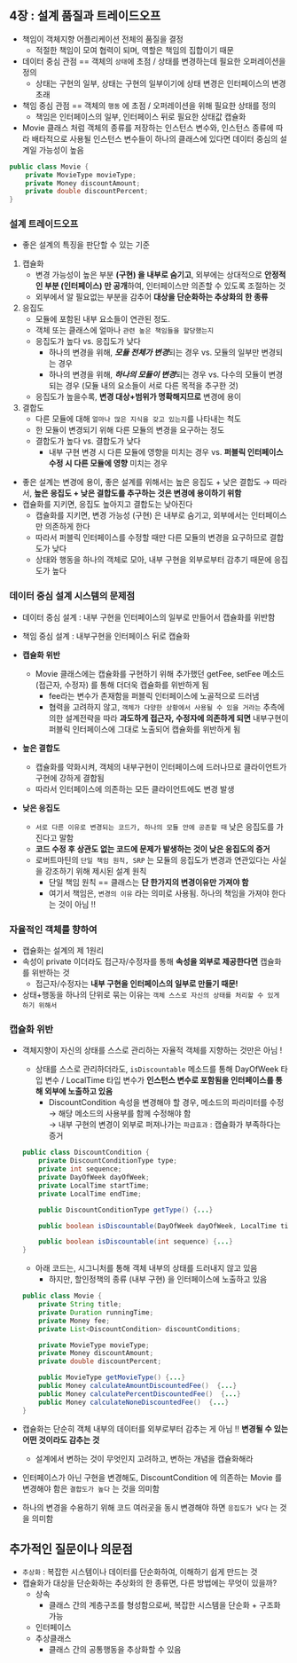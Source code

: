 ## 4장 :  설계 품질과 트레이드오프

- 책임이 객체지향 어플리케이션 전체의 품질을 결정
    - 적절한 책임이 모여 협력이 되며, 역할은 책임의 집합이기 때문
- 데이터 중심 관점 == 객체의 `상태`에 초점 / 상태를 변경하는데 필요한 오퍼레이션을 정의
    - 상태는 구현의 일부, 상태는 구현의 일부이기에 상태 변경은 인터페이스의 변경 초래
- 책임 중심 관점 == 객체의 `행동` 에 초점 / 오퍼레이션을 위해 필요한 상태를 정의
    - 책임은 인터페이스의 일부, 인터페이스 뒤로 필요한 상태값 캡슐화
- Movie 클래스 처럼 객체의 종류를 저장하는 인스턴스 변수와, 인스턴스 종류에 따라 배타적으로 사용될 인스턴스 변수들이 하나의 클래스에 있다면
데이터 중심의 설계일 가능성이 높음

```java
public class Movie {
	private MovieType movieType;
	private Money discountAmount;
	private double discountPercent;
}
```

### 설계 트레이드오프

- 좋은 설계의 특징을 판단할 수 있는 기준
1. 캡슐화
    - 변경 가능성이 높은 부분 **(구현) 을 내부로 숨기고**, 외부에는 상대적으로 **안정적인 부분 (인터페이스) 만 공개**하여, 인터페이스만 의존할 수 있도록 조절하는 것
    - 외부에서 알 필요없는 부분을 감추어 **대상을 단순화하는 추상화의 한 종류**
2. 응집도
    - 모듈에 포함된 내부 요소들이 연관된 정도.
    - 객체 또는 클래스에 얼마나 `관련 높은 책임들을 할당했는지`
    - 응집도가 높다 vs. 응집도가 낮다
        - 하나의 변경을 위해, ***모듈 전체가 변경***되는 경우 vs. 모듈의 일부만 변경되는 경우
        - 하나의 변경을 위해, ***하나의 모듈이 변경***되는 경우 vs. 다수의 모듈이 변경되는 경우 (모듈 내의 요소들이 서로 다른 목적을 추구한 것)
    - 응집도가 높을수록, **변경 대상+범위가 명확해지므로** 변경에 용이
3. 결합도
    - 다른 모듈에 대해 `얼마나 많은 지식을 갖고 있는지`를 나타내는 척도
    - 한 모듈이 변경되기 위해 다른 모듈의 변경을 요구하는 정도
    - 결합도가 높다 vs. 결합도가 낮다
        - 내부 구현 변경 시 다른 모듈에 영향을 미치는 경우 vs. **퍼블릭 인터페이스 수정 시 다른 모듈에 영향** 미치는 경우
- 좋은 설계는 변경에 용이, 좋은 설계를 위해서는 높은 응집도 + 낮은 결합도 → 따라서, **높은 응집도 + 낮은 결합도를 추구하는 것은 변경에 용이하기 위함**
- 캡슐화를 지키면, 응집도 높아지고 결합도는 낮아진다
    - 캡슐화를 지키면, 변경 가능성 (구현) 은 내부로 숨기고, 외부에서는 인터페이스만 의존하게 한다
    - 따라서 퍼블릭 인터페이스를 수정할 때만 다른 모듈의 변경을 요구하므로 결합도가 낮다
    - 상태와 행동을 하나의 객체로 모아, 내부 구현을 외부로부터 감추기 때문에 응집도가 높다

### 데이터 중심 설계 시스템의 문제점

- 데이터 중심 설계 : 내부 구현을 인터페이스의 일부로 만들어서 캡슐화를 위반함
- 책임 중심 설계 : 내부구현을 인터페이스 뒤로 캡슐화

- **캡슐화 위반**
    - Movie 클래스에는 캡슐화를 구현하기 위해 추가했던 getFee, setFee 메소드 (접근자, 수정자) 를 통해 더더욱 캡슐화를 위반하게 됨
        - fee라는 변수가 존재함을 퍼블릭 인터페이스에 노골적으로 드러냄
        - 협력을 고려하지 않고, `객체가 다양한 상황에서 사용될 수 있을 거라는` 추측에 의한 설계전략을 따라 **과도하게 접근자, 수정자에 의존하게 되면**
        내부구현이 퍼블릭 인터페이스에 그대로 노출되어 캡슐화를 위반하게 됨
- **높은 결합도**
    - 캡슐화를 약화시켜, 객체의 내부구현이 인터페이스에 드러나므로 클라이언트가 구현에 강하게 결합됨
    - 따라서 인터페이스에 의존하는 모든 클라이언트에도 변경 발생
- **낮은 응집도**
    - `서로 다른 이유로 변경되는 코드가, 하나의 모듈 안에 공존할 때` 낮은 응집도를 가진다고 말함
    - **코드 수정 후 상관도 없는 코드에 문제가 발생하는 것이 낮은 응집도의 증거**
    - 로버트마틴의 `단일 책임 원칙, SRP` 는 모듈의 응집도가 변경과 연관있다는 사실을 강조하기 위해 제시된 설계 원칙
        - 단일 책임 원칙 == 클래스는 **단 한가지의 변경이유만 가져야 함**
        - 여기서 책임은, `변경의 이유` 라는 의미로 사용됨. 하나의 책임을 가져야 한다는 것이 아님 !!

### 자율적인 객체를 향하여

- 캡슐화는 설계의 제 1원리
- 속성이 private 이더라도 접근자/수정자를 통해 **속성을 외부로 제공한다면** 캡슐화를 위반하는 것
    - 접근자/수정자는 **내부 구현을 인터페이스의 일부로 만들기 때문!**
- 상태+행동을 하나의 단위로 묶는 이유는 `객체 스스로 자신의 상태를 처리할 수 있게 하기 위해서`

### 캡슐화 위반

- 객체지향이 자신의 상태를 스스로 관리하는 자율적 객체를 지향하는 것만은 아님 !
    - 상태를 스스로 관리하더라도, `isDiscountable` 메소드를 통해 DayOfWeek 타입 변수 / LocalTime 타입 변수가 **인스턴스 변수로 포함됨을 인터페이스를 통해 외부에 노출하고 있음**
        - DiscountCondition 속성을 변경해야 할 경우, 메소드의 파라미터를 수정 → 해당 메소드의 사용부를 함께 수정해야 함<br>
            → 내부 구현의 변경이 외부로 퍼져나가는 `파급효과` : 캡슐화가 부족하다는 증거
            
    
    ```java
    public class DiscountCondition {
        private DiscountConditionType type;
        private int sequence;
        private DayOfWeek dayOfWeek;
        private LocalTime startTime;
        private LocalTime endTime;
    
        public DiscountConditionType getType() {...}
    
        public boolean isDiscountable(DayOfWeek dayOfWeek, LocalTime time) {...}
    
        public boolean isDiscountable(int sequence) {...}
    }
    ```
    
    - 아래 코드는, 시그니처를 통해 객체 내부의 상태를 드러내지 않고 있음
        - 하지만, 할인정책의 종류 (내부 구현) 을 인터페이스에 노출하고 있음
    
    ```java
    public class Movie {
        private String title;
        private Duration runningTime;
        private Money fee;
        private List<DiscountCondition> discountConditions;
    
        private MovieType movieType;
        private Money discountAmount;
        private double discountPercent;
    
        public MovieType getMovieType() {...}
        public Money calculateAmountDiscountedFee()  {...}
        public Money calculatePercentDiscountedFee()  {...}
        public Money calculateNoneDiscountedFee()  {...}
    }
    ```
    
- 캡슐화는 단순히 객체 내부의 데이터를 외부로부터 감추는 게 아님 !! **변경될 수 있는 어떤 것이라도 감추는 것**
    - 설계에서 변하는 것이 무엇인지 고려하고, 변하는 개념을 캡슐화해라

- 인터페이스가 아닌 구현을 변경해도, DiscountCondition 에 의존하는 Movie 를 변경해야 함은 `결합도가 높다` 는 것을 의미함
- 하나의 변경을 수용하기 위해 코드 여러곳을 동시 변경해야 하면 `응집도가 낮다` 는 것을 의미함

## 추가적인 질문이나 의문점

- `추상화` : 복잡한 시스템이나 데이터를 단순화하여, 이해하기 쉽게 만드는 것
- 캡슐화가 대상을 단순화하는 추상화의 한 종류면, 다른 방법에는 무엇이 있을까?
    - 상속
        - 클래스 간의 계층구조를 형성함으로써, 복잡한 시스템을 단순화 + 구조화 가능
    - 인터페이스
    - 추상클래스
        - 클래스 간의 공통행동을 추상화할 수 있음
